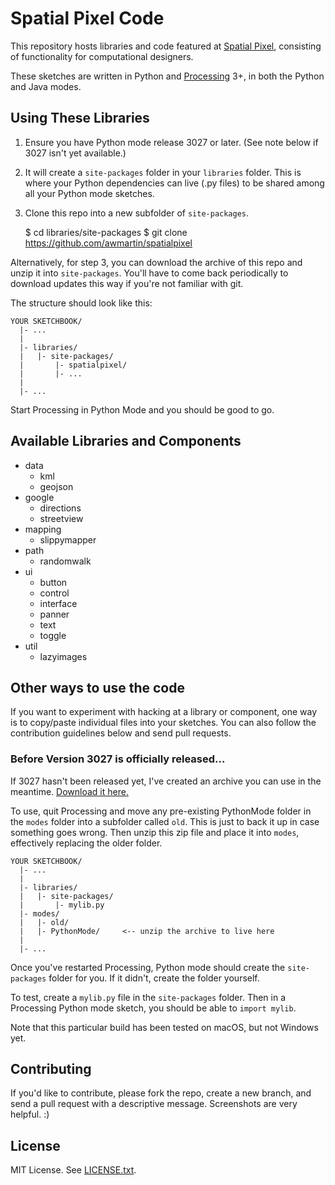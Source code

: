 # Spatial Pixel Code

This repository hosts libraries and code featured at [Spatial Pixel](http://spatialpixel.com),
consisting of functionality for computational designers.

These sketches are written in Python and [Processing](http://processing.org) 3+, in both the Python and Java modes.

## Using These Libraries

1. Ensure you have Python mode release 3027 or later. (See note below if 3027 isn't yet available.)
2. It will create a `site-packages` folder in your `libraries` folder. This is where your Python dependencies can live (.py files) to be shared among all your Python mode sketches.
3. Clone this repo into a new subfolder of `site-packages`.

    $ cd libraries/site-packages
    $ git clone https://github.com/awmartin/spatialpixel

Alternatively, for step 3, you can download the archive of this repo and unzip it into `site-packages`. You'll have to come back periodically to download updates this way if you're not familiar with git.

The structure should look like this:

    YOUR SKETCHBOOK/
      |- ...
      |
      |- libraries/
      |   |- site-packages/
      |       |- spatialpixel/
      |       |- ...
      |
      |- ...

Start Processing in Python Mode and you should be good to go.

## Available Libraries and Components

- data
  - kml
  - geojson
- google
  - directions
  - streetview
- mapping
  - slippymapper
- path
  - randomwalk
- ui
  - button
  - control
  - interface
  - panner
  - text
  - toggle
- util
  - lazyimages

## Other ways to use the code

If you want to experiment with hacking at a library or component, one way is to copy/paste individual files into your sketches. You can also follow the contribution guidelines below and send pull requests.

### Before Version 3027 is officially released...

If 3027 hasn't been released yet, I've created an archive you can use in the meantime. [Download it here.](https://s3.amazonaws.com/spatialpixel/releases/PythonMode.zip)

To use, quit Processing and move any pre-existing PythonMode folder in the `modes` folder into a subfolder called `old`. This is just to back it up in case something goes wrong. Then unzip this zip file and place it into `modes`, effectively replacing the older folder.

    YOUR SKETCHBOOK/
      |- ...
      |
      |- libraries/
      |   |- site-packages/
      |       |- mylib.py
      |- modes/
      |   |- old/
      |   |- PythonMode/     <-- unzip the archive to live here
      |
      |- ...

Once you've restarted Processing, Python mode should create the `site-packages` folder for you. If it didn't, create the folder yourself.

To test, create a `mylib.py` file in the `site-packages` folder. Then in a Processing Python mode sketch, you should be able to `import mylib`.

Note that this particular build has been tested on macOS, but not Windows yet.


## Contributing

If you'd like to contribute, please fork the repo, create a new branch, and send a pull request with a descriptive message. Screenshots are very helpful. :)

## License

MIT License. See [LICENSE.txt](LICENSE.txt).
